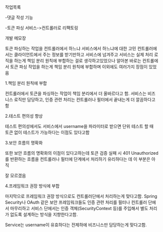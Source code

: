 작업목록

-댓글 작성 기능

-토큰 파싱 서비스->컨트롤러로 리팩토링

개발 메모장

토큰 파싱하는 작업을 컨트롤러에서 하느냐 서비스에서 하느냐에 대한 고민
컨트롤러에서는 클라이언트에서 주는 정보를 받기만하고 서비스에 넘겨주고 서비스는 실제 처리
로직을 하는게 책임 분리 원칙에 부합하는 걸로 생각하고있었으나 알아본 바로는 컨트롤에서
토큰 파싱 작업을 하는게 책임 분리 원칙에 부합하며 이외에도 여러가지 장점이 있었음

1.책임 분리 원칙에 부합

컨트롤러에서 토큰을 파싱하는 작업이 책임 분리에서 더 올바르다고 함.
서비스는 비즈니스 로직만 담당하고, 인증 관련 처리는 컨트롤러나 필터에서 끝내는게 더
깔끔하다고함

2.테스트 편의성 향상

테스트 편의성에서도 서비스에서 username을 파라미터로 받으면 단위 테스트 할 때 토큰 없이
테스트가 가능하다는 이점도 있다고함

3.보안 흐름의 명확화

또한 보안 흐름의 명확화의 이점이 있다고하는데 토큰 검증 실패 시 401 Unauthorized를
반환하는 흐름을 컨트롤러나 필터에 단계에서 처리하기 유리하다는 데 이 부분은 아직

잘 모르겠음

4.프레임워크 권장 방식에 부합

마지막으로 프레임워크 권장 방식으로도 컨트롤러단에서 처리하는게 맞다고함.
Spring Security나 OAuth 같은 보안 프레임워크들도
인증 관련 처리를 필터나 컨트롤러 단에서 마무리하고
서비스 단에서는 인증 객체(SecurityContext 등)를 주입해서
별도 처리가 없도록 설계하는 방식을 지향한다고함.

Service는 username이 유효하다는 전제하에 비즈니스만 담당하는게 맞다고함.